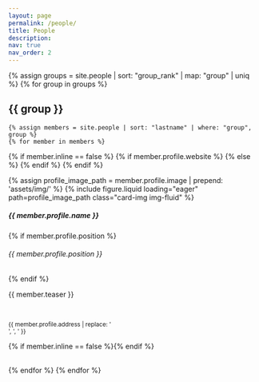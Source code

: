 ```yaml
---
layout: page
permalink: /people/
title: People
description:
nav: true
nav_order: 2
---
```


{% assign groups = site.people | sort: "group_rank" | map: "group" | uniq %}
{% for group in groups %}

## {{ group }}

    {% assign members = site.people | sort: "lastname" | where: "group", group %}
    {% for member in members %}

<p class="team">
{% if member.inline == false %}
    {% if member.profile.website %}
        <a href="{{ member.profile.website }}" target="_blank" style="text-decoration: none">
    {% else %}
        <a href="{{ member.url | relative_url }}" style="text-decoration: none">
    {% endif %}
{% endif %}
    <div class="team card {% if member.inline == false %}hoverable{% endif %}">
        <div class="row no-gutters">
            <div class="col-sm-4 col-md-3">
                {% assign profile_image_path = member.profile.image | prepend: 'assets/img/' %}
                {% include figure.liquid loading="eager" path=profile_image_path class="card-img img-fluid" %}
            </div>
            <div class="col-sm-8 col-md-9">
                <div class="card-body"> 
                    <h5 class="card-title">{{ member.profile.name }}</h5>
                    {% if member.profile.position %}<h6 class="card-subtitle mb-2 text-muted">{{ member.profile.position }}</h6>{% endif %}
                    <p class="card-text">
                        {{ member.teaser }}
                    </p>
                    <br/>
                    <p class="card-text">
                        <small class="test-muted"><i class="fas fa-thumbtack"></i> {{ member.profile.address | replace: '<br />', ', ' }}</small>
                    </p>
                </div>
            </div>
        </div>
    </div>
{% if member.inline == false %}</a>{% endif %}
</p>
<br/>
    {% endfor %}
{% endfor %}
